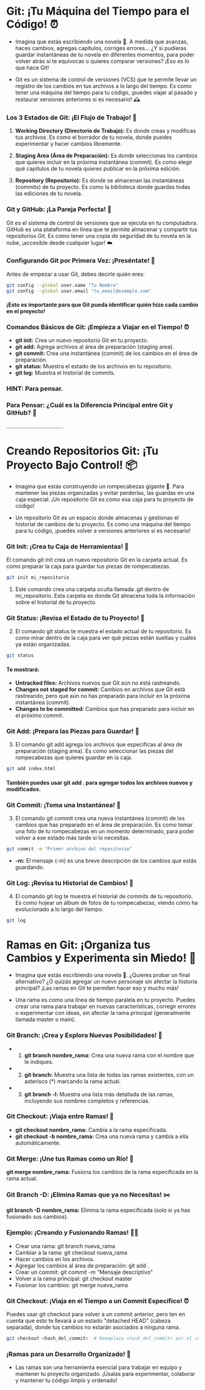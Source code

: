 # Git: ¡Tu Máquina del Tiempo para el Código! ⏰

- Imagina que estás escribiendo una novela 📖. A medida que avanzas, haces cambios, agregas capítulos, corriges errores... ¿Y si pudieras guardar instantáneas de tu novela en diferentes momentos, para poder volver atrás si te equivocas o quieres comparar versiones? ¡Eso es lo que hace Git!

- Git es un sistema de control de versiones (VCS) que te permite llevar un registro de los cambios en tus archivos a lo largo del tiempo. Es como tener una máquina del tiempo para tu código, ¡puedes viajar al pasado y restaurar versiones anteriores si es necesario! 🕰️

### Los 3 Estados de Git: ¡El Flujo de Trabajo! 🌊
1. **Working Directory (Directorio de Trabajo):** Es donde creas y modificas tus archivos. Es como el borrador de tu novela, donde puedes experimentar y hacer cambios libremente.

2. **Staging Area (Área de Preparación):** Es donde seleccionas los cambios que quieres incluir en la próxima instantánea (commit). Es como elegir qué capítulos de tu novela quieres publicar en la próxima edición.

3. **Repository (Repositorio):** Es donde se almacenan las instantáneas (commits) de tu proyecto. Es como la biblioteca donde guardas todas las ediciones de tu novela.

### Git y GitHub: ¡La Pareja Perfecta! 👫
Git es el sistema de control de versiones que se ejecuta en tu computadora. GitHub es una plataforma en línea que te permite almacenar y compartir tus repositorios Git. Es como tener una copia de seguridad de tu novela en la nube, ¡accesible desde cualquier lugar! ☁️

### Configurando Git por Primera Vez: ¡Preséntate! 👤
Antes de empezar a usar Git, debes decirle quién eres:

```bash
git config --global user.name "Tu Nombre"
git config --global user.email "tu_email@example.com"
```

#### ¡Esto es importante para que Git pueda identificar quién hizo cada cambio en el proyecto!

### Comandos Básicos de Git: ¡Empieza a Viajar en el Tiempo! ⏰
- **git init:** Crea un nuevo repositorio Git en tu proyecto.
- **git add:** Agrega archivos al área de preparación (staging area).
- **git commit:** Crea una instantánea (commit) de los cambios en el área de preparación.
- **git status:** Muestra el estado de los archivos en tu repositorio.
- **git log:** Muestra el historial de commits.


### **HINT: Para pensar.**

### Para Pensar: ¿Cuál es la Diferencia Principal entre Git y GitHub? 🤔

.....................................



# Creando Repositorios Git: ¡Tu Proyecto Bajo Control! 📦
- Imagina que estás construyendo un rompecabezas gigante 🧩. Para mantener las piezas organizadas y evitar perderlas, las guardas en una caja especial. ¡Un repositorio Git es como esa caja para tu proyecto de código!

- Un repositorio Git es un espacio donde almacenas y gestionas el historial de cambios de tu proyecto. Es como una máquina del tiempo para tu código, ¡puedes volver a versiones anteriores si es necesario!

### Git Init: ¡Crea tu Caja de Herramientas! 🧰
El comando git init crea un nuevo repositorio Git en la carpeta actual. Es como preparar la caja para guardar tus piezas de rompecabezas.

```bash
git init mi_repositorio
```

1. Este comando crea una carpeta oculta llamada .git dentro de mi_repositorio. Esta carpeta es donde Git almacena toda la información sobre el historial de tu proyecto.

### Git Status: ¡Revisa el Estado de tu Proyecto! 👀
2. El comando git status te muestra el estado actual de tu repositorio. Es como mirar dentro de la caja para ver qué piezas están sueltas y cuáles ya están organizadas.

```bash
git status
```

#### Te mostrará:

- **Untracked files:** Archivos nuevos que Git aún no está rastreando.
- **Changes not staged for commit:** Cambios en archivos que Git está rastreando, pero que aún no has preparado para incluir en la próxima instantánea (commit).
- **Changes to be committed:** Cambios que has preparado para incluir en el próximo commit.

### Git Add: ¡Prepara las Piezas para Guardar! 🧩
3. El comando git add agrega los archivos que especificas al área de preparación (staging area). Es como seleccionar las piezas del rompecabezas que quieres guardar en la caja.

```bash
git add index.html
```

#### También puedes usar git add . para agregar todos los archivos nuevos y modificados.

### Git Commit: ¡Toma una Instantánea! 📸
3. El comando git commit crea una nueva instantánea (commit) de los cambios que has preparado en el área de preparación. Es como tomar una foto de tu rompecabezas en un momento determinado, para poder volver a ese estado más tarde si lo necesitas.

```bash
git commit -m "Primer archivo del repositorio"
```

- **-m:** El mensaje (-m) es una breve descripción de los cambios que estás guardando.

### Git Log: ¡Revisa tu Historial de Cambios! 📖
4. El comando git log te muestra el historial de commits de tu repositorio. Es como hojear un álbum de fotos de tu rompecabezas, viendo cómo ha evolucionado a lo largo del tiempo.

```bash
git log
```

# Ramas en Git: ¡Organiza tus Cambios y Experimenta sin Miedo! 🌳
- Imagina que estás escribiendo una novela 📖. ¿Quieres probar un final alternativo? ¿O quizás agregar un nuevo personaje sin afectar la historia principal? ¡Las ramas en Git te permiten hacer eso y mucho más!

- Una rama es como una línea de tiempo paralela en tu proyecto. Puedes crear una rama para trabajar en nuevas características, corregir errores o experimentar con ideas, sin afectar la rama principal (generalmente llamada master o main).

### Git Branch: ¡Crea y Explora Nuevas Posibilidades! 🌿
- 1. **git branch nombre_rama:** Crea una nueva rama con el nombre que le indiques.
- 2. **git branch:** Muestra una lista de todas las ramas existentes, con un asterisco (*) marcando la rama actual.
- 3. **git branch -l:** Muestra una lista más detallada de las ramas, incluyendo sus nombres completos y referencias.

### Git Checkout: ¡Viaja entre Ramas! 🚂

- **git checkout nombre_rama:** Cambia a la rama especificada.
- **git checkout -b nombre_rama:** Crea una nueva rama y cambia a ella automáticamente.

### Git Merge: ¡Une tus Ramas como un Río! 🌊
**git merge nombre_rama:** Fusiona los cambios de la rama especificada en la rama actual.

### Git Branch -D: ¡Elimina Ramas que ya no Necesitas! ✂️
**git branch -D nombre_rama:** Elimina la rama especificada (solo si ya has fusionado sus cambios).

### Ejemplo: ¡Creando y Fusionando Ramas! 🌳🔀
- Crear una rama: git branch nueva_rama
- Cambiar a la rama: git checkout nueva_rama
- Hacer cambios en los archivos.
- Agregar los cambios al área de preparación: git add .
- Crear un commit: git commit -m "Mensaje descriptivo"
- Volver a la rama principal: git checkout master
- Fusionar los cambios: git merge nueva_rama

### Git Checkout: ¡Viaja en el Tiempo a un Commit Específico! ⏰
Puedes usar git checkout para volver a un commit anterior, pero ten en cuenta que esto te llevará a un estado "detached HEAD" (cabeza separada), donde tus cambios no estarán asociados a ninguna rama.

```bash
git checkout <hash_del_commit>  # Reemplaza <hash_del_commit> por el código del commit
```
### ¡Ramas para un Desarrollo Organizado! 🌳
- Las ramas son una herramienta esencial para trabajar en equipo y mantener tu proyecto organizado. ¡Úsalas para experimentar, colaborar y mantener tu código limpio y ordenado!